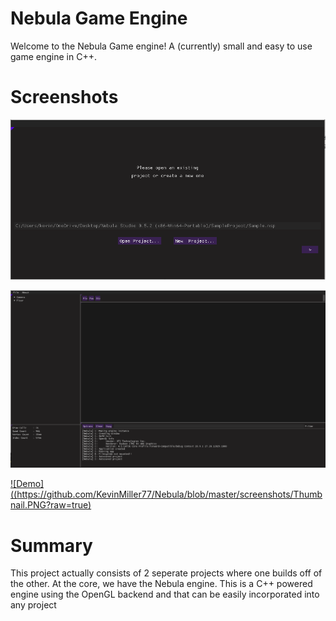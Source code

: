 # Nebula Game Engine #

Welcome to the Nebula Game engine! A (currently) small and easy to use game engine in C++.

# Screenshots #

![Nebula Studio](https://github.com/KevinMiller77/Nebula/blob/master/screenshots/welcome.png?raw=true)

![Nebula Studio](https://github.com/KevinMiller77/Nebula/blob/master/screenshots/mainEditor.png?raw=true)


[![Demo]((https://github.com/KevinMiller77/Nebula/blob/master/screenshots/Thumbnail.PNG?raw=true) ](https://www.youtube.com/watch?v=cP7HQGcCWcU)

# Summary #
This project actually consists of 2 seperate projects where one builds off of the other. 
At the core, we have the Nebula engine. This is a C++ powered engine using the OpenGL backend and that can be easily incorporated into any project